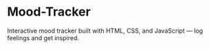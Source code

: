 # Mood-Tracker
Interactive mood tracker built with HTML, CSS, and JavaScript — log feelings and get inspired.
